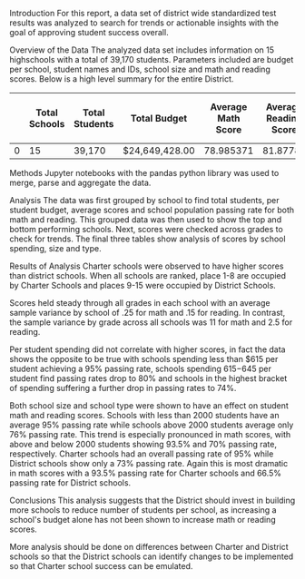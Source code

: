 Introduction
For this report, a data set of district wide standardized test results was analyzed to search for trends or actionable insights with the goal of approving student success overall.

Overview of the Data
The analyzed data set includes information on 15 highschools with a total of 39,170 students. Parameters included are budget per school, student names and IDs, school size and math and reading scores. Below is a high level summary for the entire District.

|   | Total Schools | Total Students | Total Budget   | Average Math Score | Average Reading Score | % Passing Math | % Passing Reading | % Overall Passing Rate |
|---|---------------|----------------|----------------|--------------------|-----------------------|----------------|-------------------|------------------------|
| 0 | 15            | 39,170         | $24,649,428.00 | 78.985371          | 81.87784              | 74.98%         | 85.81%            | 80.43%                 |

Methods
Jupyter notebooks with the pandas python library was used to merge, parse and aggregate the data.

Analysis
The data was first grouped by school to find total students, per student budget, average scores and school population passing rate for both math and reading. This grouped data was then used to show the top and bottom performing schools. 
Next, scores were checked across grades to check for trends.
The final three tables show analysis of scores by school spending, size and type.

Results of Analysis
Charter schools were observed to have higher scores than district schools. When all schools are ranked, place 1-8 are occupied by Charter Schools and places 9-15 were occupied by District Schools.

Scores held steady through all grades in each school with an average sample variance by school of .25 for math and .15 for reading. In contrast, the sample variance by grade across all schools was 11 for math and 2.5 for reading.

Per student spending did not correlate with higher scores, in fact the data shows the opposite to be true with schools spending less than $615 per student achieving a 95% passing rate, schools spending $615-$645 per student find passing rates drop to 80% and schools in the highest bracket of spending suffering a further drop in passing rates to 74%.

Both school size and school type were shown to have an effect on student math and reading scores. Schools with less than 2000 students have an average 95% passing rate while schools above 2000 students average only 76% passing rate. This trend is especially pronounced in math scores, with above and below 2000 students showing 93.5% and 70% passing rate, respectively. Charter schools had an overall passing rate of 95% while District schools show only a 73% passing rate. Again this is most dramatic in math scores with a 93.5% passing rate for Charter schools and 66.5% passing rate for District schools.

Conclusions
This analysis suggests that the District should invest in building more schools to reduce number of students per school, as increasing a school's budget alone has not been shown to increase math or reading scores.

More analysis should be done on differences between Charter and District schools so that the District schools can identify changes to be implemented so that Charter school success can be emulated.
